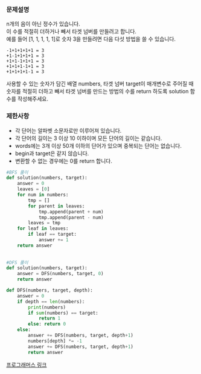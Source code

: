 ### 문제설명
n개의 음이 아닌 정수가 있습니다.  
이 수를 적절히 더하거나 빼서 타겟 넘버를 만들려고 합니다.  
예를 들어 [1, 1, 1, 1, 1]로 숫자 3을 만들려면 다음 다섯 방법을 쓸 수 있습니다.

```
-1+1+1+1+1 = 3
+1-1+1+1+1 = 3
+1+1-1+1+1 = 3
+1+1+1-1+1 = 3
+1+1+1+1-1 = 3
```

사용할 수 있는 숫자가 담긴 배열 numbers, 타겟 넘버 target이 매개변수로 주어질 때  
숫자를 적절히 더하고 빼서 타겟 넘버를 만드는 방법의 수를 return 하도록 solution 함수를 작성해주세요.  

### 제한사항
* 각 단어는 알파벳 소문자로만 이루어져 있습니다.
* 각 단어의 길이는 3 이상 10 이하이며 모든 단어의 길이는 같습니다.
* words에는 3개 이상 50개 이하의 단어가 있으며 중복되는 단어는 없습니다.
* begin과 target은 같지 않습니다.
* 변환할 수 없는 경우에는 0를 return 합니다.

```python
#BFS 풀이
def solution(numbers, target):
    answer = 0
    leaves = [0]
    for num in numbers:
        tmp = []
        for parent in leaves:
            tmp.append(parent + num)
            tmp.append(parent - num)
        leaves = tmp
    for leaf in leaves:
        if leaf == target:
            answer += 1
    return answer
    
    
#DFS 풀이
def solution(numbers, target):
    answer = DFS(numbers, target, 0)
    return answer

def DFS(numbers, target, depth):
    answer = 0
    if depth == len(numbers):
        print(numbers)
        if sum(numbers) == target:
            return 1
        else: return 0
    else:
        answer += DFS(numbers, target, depth+1)
        numbers[depth] *= -1
        answer += DFS(numbers, target, depth+1)
        return answer
```

[프로그래머스 링크](https://programmers.co.kr/learn/courses/30/lessons/43165?language=python3)
